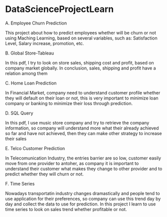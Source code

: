 # DataScienceProjectLearn
A. Employee Churn Prediction

This project about how to predict employees whether will be churn or not using Maching Learning, based on several variables, such as: 
Satisfaction Level, Salary increase, promotion, etc.

B. Global Store-Tableau

In this pdf, I try to look on store sales, shipping cost and profit, based on company market globally. In conclusion, sales, shipping 
and profit have a relation among them

C. Home Loan Prediction

In Financial Market, company need to understand customer profile whether they will default on their loan or not, this is very important to
minimize loan company or banking to minimize their loss through prediction.

D. SQL Query

In this pdf, I use music store company and try to retrieve the company information, so company will understand more what their already
achieved so far and have not achieved, then they can make other strategy to increase their sales

E. Telco Customer Prediction

In Telecomunication Industry, the entries barrier are so low, customer easily move from one provider to antoher, as company it is 
important to understand their customer what makes they change to other provider and to predict whether they will churn or not.

F. Time Series 

Nowadays transportatin industry changes dramastically and people tend to use application for their preferences, so company can use 
this trend day by day and collect the data to use for prediction. In this project I learn to use time series to look on sales trend 
whether profitable or not.

